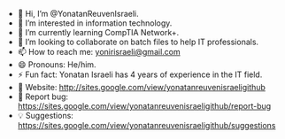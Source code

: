 - 👋 Hi, I’m @YonatanReuvenIsraeli.
- 👀 I’m interested in information technology.
- 🌱 I’m currently learning CompTIA Network+.
- 💞️ I’m looking to collaborate on batch files to help IT professionals.
- 📫 How to reach me: yonirisraeli@gmail.com
- 😄 Pronouns: He/him.
- ⚡ Fun fact: Yonatan Israeli has 4 years of experience in the IT field.
- 🔗 Website: http://sites.google.com/view/yonatanreuvenisraeligithub
- 🐛 Report bug: https://sites.google.com/view/yonatanreuvenisraeligithub/report-bug
- 💡 Suggestions: https://sites.google.com/view/yonatanreuvenisraeligithub/suggestions

<!---
YonatanReuvenIsraeli/YonatanReuvenIsraeli is a ✨ special ✨ repository because its `README.md` (this file) appears on your GitHub profile.
You can click the Preview link to take a look at your changes.
--->
